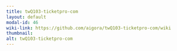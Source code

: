 ```yaml
---
title: twQ103-ticketpro-com
layout: default
modal-id: 46
wiki-link: https://github.com/aigora/twQ103-ticketpro-com/wiki
thumbnail: 
alt: twQ103-ticketpro-com
---
```

